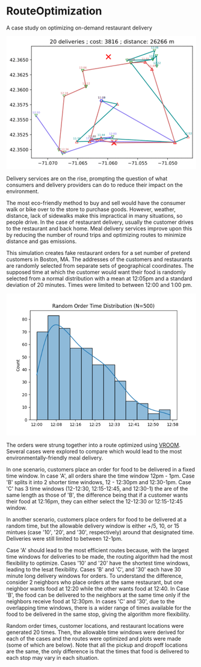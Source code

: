 # RouteOptimization
A case study on optimizing on-demand restaurant delivery

![Gif of route plots](https://github.com/kaittah/RouteOptimization/blob/main/images/route0.gif?raw=true)

Delivery services are on the rise, prompting the question of what consumers and delivery providers can do to reduce their impact on the environment.

The most eco-friendly method to buy and sell would have the consumer walk or bike over to the store to purchase goods. However, weather, distance, lack of sidewalks make this impractical in many situations, so people drive. In the case of restaurant delivery, usually the customer drives to the restaurant and back home. Meal delivery services improve upon this by reducing the number of round trips and optimizing routes to minimize distance and gas emissions.

This simulation creates fake restaurant orders for a set number of pretend customers in Boston, MA. The addresses of the customers and restaurants are randomly selected from separate sets of geographical coordinates. The supposed time at which the customer would want their food is randomly selected from a normal distribution with a mean at 12:05pm and a standard deviation of 20 minutes. Times were limited to between 12:00 and 1:00 pm. 

![Gif of route plots](https://github.com/kaittah/RouteOptimization/blob/main/images/randomorders.png?raw=true)

The orders were strung together into a route optimized using [VROOM](http://vroom-project.org/). Several cases were explored to compare which would lead to the most environmentally-friendly meal delivery.

In one scenario, customers place an order for food to be delivered in a fixed time window. In case 'A', all orders share the time window 12pm - 1pm. Case 'B' splits it into 2 shorter time windows, 12 - 12:30pm and 12:30-1pm. Case 'C' has 3 time windows (12-12:30, 12:15-12:45, and 12:30-1) the are of the same length as those of 'B', the difference being that if a customer wants their food at 12:16pm, they can either select the 12-12:30 or 12:15-12:45 window. 

In another scenario, customers place orders for food to be delivered at a random time, but the allowable delivery window is either +/5, 10, or 15 mintues (case '10', '20', and '30', respectively) around that designated time. Deliveries were still limited to between 12-1pm.

Case 'A' should lead to the most efficient routes because, with the largest time windows for deliveries to be made, the routing algorithm had the most flexibility to optimize. Cases '10' and '20' have the shortest time windows, leading to the lesat flexibility. Cases 'B' and 'C', and '30' each have 30 minute long delivery windows for orders. To understand the difference, consider 2 neighbors who place orders at the same restaurant, but one neighbor wants food at 12:20 while the other wants food at 12:40. In Case 'B', the food can be delivered to the neighbors at the same time only if the neighbors receive food at 12:30pm. In cases 'C' and '30', due to the overlapping time windows, there is a wider range of times available for the food to be delivered in the same stop, giving the algorithm more flexibility. 

Random order times, customer locations, and restaurant locations were generated 20 times. Then, the allowable time windows were derived for each of the cases and the routes were optimized and plots were made (some of which are below). Note that all the pickup and dropoff locations are the same, the only difference is that the times that food is delivered to each stop may vary in each situation.









